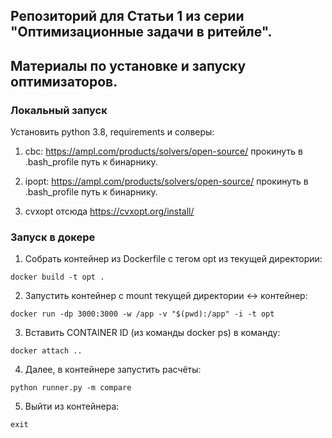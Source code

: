 ## Репозиторий для Статьи 1 из серии "Оптимизационные задачи в ритейле".

## Материалы по установке и запуску оптимизаторов.

### Локальный запуск

Установить python 3.8, requirements и солверы:

1) cbc: https://ampl.com/products/solvers/open-source/
    прокинуть в .bash_profile путь к бинарнику.

2) ipopt: https://ampl.com/products/solvers/open-source/
    прокинуть в .bash_profile путь к бинарнику.

3) cvxopt отсюда https://cvxopt.org/install/

### Запуск в докере

1. Собрать контейнер из Dockerfile с тегом opt из текущей директории:
```
docker build -t opt .
```

2. Запустить контейнер с mount текущей директории <-> контейнер:
```
docker run -dp 3000:3000 -w /app -v "$(pwd):/app" -i -t opt
```

3. Вставить CONTAINER ID (из команды docker ps) в команду:
```
docker attach ..
```

4. Далее, в контейнере запустить расчёты:
```
python runner.py -m compare
```

5. Выйти из контейнера: 
```
exit
```

